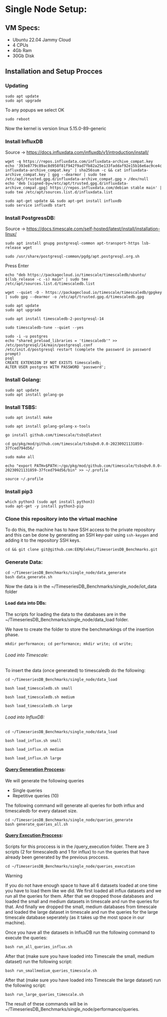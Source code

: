# Single Node Setup:


## VM Specs:
- Ubuntu 22.04 Jammy Cloud
- 4 CPUs
- 4Gb Ram
- 30Gb Disk

## Installation and Setup Procces

### Updating

```
sudo apt update
sudo apt upgrade
```

To any popups we select OK
```
sudo reboot
```
	
Now the kernel is version linux 5.15.0-89-generic
	
### Install InfluxDB
Source -> https://docs.influxdata.com/influxdb/v1/introduction/install/
		
```
wget -q https://repos.influxdata.com/influxdata-archive_compat.key
echo '393e8779c89ac8d958f81f942f9ad7fb82a25e133faddaf92e15b16e6ac9ce4c influxdata-archive_compat.key' | sha256sum -c && cat influxdata-archive_compat.key | gpg --dearmor | sudo tee /etc/apt/trusted.gpg.d/influxdata-archive_compat.gpg > /dev/null
echo 'deb [signed-by=/etc/apt/trusted.gpg.d/influxdata-archive_compat.gpg] https://repos.influxdata.com/debian stable main' | sudo tee /etc/apt/sources.list.d/influxdata.list
```

```
sudo apt-get update && sudo apt-get install influxdb
sudo service influxdb start
```

### Install PostgressDB:
Source -> https://docs.timescale.com/self-hosted/latest/install/installation-linux/

```
sudo apt install gnupg postgresql-common apt-transport-https lsb-release wget
```

```
sudo /usr/share/postgresql-common/pgdg/apt.postgresql.org.sh
```

Press Enter

```
echo "deb https://packagecloud.io/timescale/timescaledb/ubuntu/ $(lsb_release -c -s) main" | sudo tee /etc/apt/sources.list.d/timescaledb.list
```


```
wget --quiet -O - https://packagecloud.io/timescale/timescaledb/gpgkey | sudo gpg --dearmor -o /etc/apt/trusted.gpg.d/timescaledb.gpg
```

```
sudo apt update
sudo apt upgrade
```

```
sudo apt install timescaledb-2-postgresql-14
```

```
sudo timescaledb-tune --quiet --yes
```

```
sudo -i -u postgres
echo "shared_preload_libraries = 'timescaledb'" >> /etc/postgresql/14/main/postgresql.conf
/etc/init.d/postgresql restart (complete the password in password prompt)
psql
CREATE EXTENSION IF NOT EXISTS timescaledb;
ALTER USER postgres WITH PASSWORD 'password';
```

### Install Golang:
```
sudo apt update
sudo apt install golang-go
```
		
### Install TSBS:
```
sudo apt install make
```

```
sudo apt install golang-golang-x-tools
```

```
go install github.com/timescale/tsbs@latest
```

```
cd go/pkg/mod/github.com/timescale/tsbs@v0.0.0-20230921131859-37fced794d56/
```

```
sudo make all
```


```
echo "export PATH=$PATH:~/go/pkg/mod/github.com/timescale/tsbs@v0.0.0-20230921131859-37fced794d56/bin" >> ~/.profile
```

```
source ~/.profile
```

### Install pip3

```
which python3 (sudo apt install python3)
sudo apt-get -y install python3-pip
```
### Clone this repository into the virtual machine
To do this, the machine has to have SSH access to the private repository and this can be done by generating an SSH key-pair using `ssh-keygen` and adding it to the repository SSH keys.
```
cd && git clone git@github.com:EEMplekei/TimeseriesDB_Benchmarks.git
```
### Generate Data:
```
cd ~/TimeseriesDB_Benchmarks/single_node/data_generate
bash data_generate.sh
```

Now the data is in the ~/TimeseriesDB_Benchmarks/single_node/iot_data folder
		
#### Load data into DBs:
The scripts for loading the data to the databases are in the ~/TimeseriesDB_Benchmarks/single_node/data_load folder.

We have to create the folder to store the benchmarkings of the insertion phase.
```
mkdir performance; cd performance; mkdir write; cd write;
```

###### Load into Timescale:
To insert the data (once generated) to timescaledb do the following:

```
cd ~/TimeseriesDB_Benchmarks/single_node/data_load
```
```
bash load_timescaledb.sh small
```
```
bash load_timescaledb.sh medium
```
```
bash load_timescaledb.sh large
```

###### Load into InfluxDB:

```
cd ~/TimeseriesDB_Benchmarks/single_node/data_load
```
```
bash load_influx.sh small
```
```
bash load_influx.sh medium 
```
```
bash load_influx.sh large
```

#### [Query Generation Proccess](./queries_generate/README.md):

We will generate the following queries
- Single queries
- Repetitive queries (10)

The following command will generate all queries for both influx and timescaledb for every dataset size.
```
cd ~/TimeseriesDB_Benchmarks/single_node/queries_generate
bash generate_queries_all.sh
```

#### [Query Execution Proccess](./queries_execution/README.md):
Scripts for this proccess is in the /query_execution folder. There are 3 scripts (2 for timescaledb and 1 for influx) to run the queries that have already been generated by the previous proccess.
```
cd ~/TimeseriesDB_Benchmarks/single_node/queries_execution
```

> [!WARNING]  
> If you do not have enough space to have all 6 datasets loaded at one time you have to load them like we did. We first loaded all influx datasets and we run all the queries for them. After that we dropped those databases and loaded the small and medium datasets in timescale and run the queries for that. And finally we dropped the small, medium databases from timescale and loaded the large dataset in timescale and run the queries for the large timescale database seperately (as it takes up the most space in our machine).

Once you have all the datasets in InfluxDB run the following command to execute the queries:
```
bash run_all_queries_influx.sh
```
After that (make sure you have loaded into Timescale the small, medium dataset) run the following script:
```
bash run_smallmedium_queries_timescale.sh
```
After that (make sure you have loaded into Timescale the large dataset) run the following script:
```
bash run_large_queries_timescale.sh
```

The result of these commands will be in ~/TimeseriesDB_Benchmarks/single_node/performance/queries.
